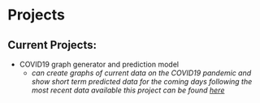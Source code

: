 # Projects

## Current Projects:
* COVID19 graph generator and prediction model
  * *can create graphs of current data on the COVID19 pandemic and show short term predicted data*
  *for the coming days following the most recent data available this project can be found [here](https://github.com/andrewwatkinson/Projects/ "Project Directory")*
